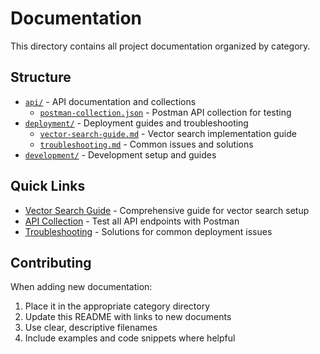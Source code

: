 # Documentation

This directory contains all project documentation organized by category.

## Structure

- [`api/`](api/) - API documentation and collections
  - [`postman-collection.json`](api/postman-collection.json) - Postman API collection for testing
- [`deployment/`](deployment/) - Deployment guides and troubleshooting
  - [`vector-search-guide.md`](deployment/vector-search-guide.md) - Vector search implementation guide
  - [`troubleshooting.md`](deployment/troubleshooting.md) - Common issues and solutions
- [`development/`](development/) - Development setup and guides

## Quick Links

- [Vector Search Guide](deployment/vector-search-guide.md) - Comprehensive guide for vector search setup
- [API Collection](api/postman-collection.json) - Test all API endpoints with Postman
- [Troubleshooting](deployment/troubleshooting.md) - Solutions for common deployment issues

## Contributing

When adding new documentation:
1. Place it in the appropriate category directory
2. Update this README with links to new documents
3. Use clear, descriptive filenames
4. Include examples and code snippets where helpful